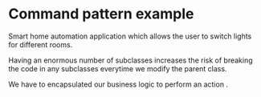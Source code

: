 # Command pattern example

Smart home automation application which allows the user to switch lights for different rooms.

Having an enormous number of subclasses increases the risk of breaking the code in any subclasses everytime we modify the parent class.

We have to encapsulated our business logic to perform an action .